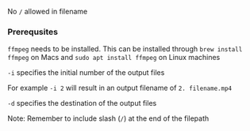 No `/` allowed in filename

### Prerequsites
`ffmpeg` needs to be installed. This can be installed through `brew install ffmpeg` on Macs and `sudo apt install ffmpeg` on Linux machines

`-i` specifies the initial number of the output files

For example `-i 2` will result in an output filename of `2. filename.mp4`

`-d` specifies the destination of the output files

Note: Remember to include slash (`/`) at the end of the filepath
